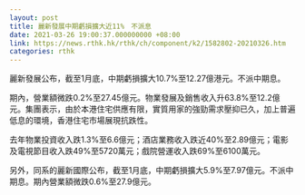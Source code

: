 ```yaml
---
layout: post
title: 麗新發展中期虧損擴大近11%　不派息
date: 2021-03-26 19:00:37.000000000 +08:00
link: https://news.rthk.hk/rthk/ch/component/k2/1582802-20210326.htm
categories: rthk
---
```


麗新發展公布，截至1月底，中期虧損擴大10.7%至12.27億港元。不派中期息。

期內，營業額微跌0.2%至27.45億元。物業發展及銷售收入升63.8%至12.2億元。集團表示，由於本港住宅供應有限，實質用家的強勁需求壓抑已久，加上普遍低息的環境，香港住宅市場展現抗跌性。

去年物業投資收入跌1.3%至6.6億元；酒店業務收入跌近40%至2.89億元；電影及電視節目收入跌49%至5720萬元；戲院營運收入跌69%至6100萬元。

另外，同系的麗新國際公布，截至1月底，中期虧損擴大5.9%至7.97億元。不派中期息。期內營業額微跌0.6%至27.9億元。
